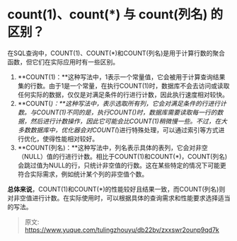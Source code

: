 # count(1)、count(*) 与 count(列名) 的区别？

在SQL查询中，COUNT(1)、COUNT(*)和COUNT(列名)是用于计算行数的聚合函数，但它们在实际应用时有一些区别。

1. **COUNT(1)：**这种写法中，1表示一个常量值，它会被用于计算查询结果集的行数。由于1是一个常量，在执行COUNT(1)时，数据库不会去访问或读取任何实际的数据，仅仅是对满足条件的行进行计数，因此执行速度相对较快。
2. **COUNT(*)：**这种写法中，*表示选取所有列，它会对满足条件的行进行计数。与COUNT(1)不同的是，执行COUNT(*)时，数据库需要读取每一行的数据，然后进行计数操作，因此它可能会比COUNT(1)稍微慢一些。不过，在大多数数据库中，优化器会对COUNT(*)进行特殊处理，可以通过索引等方式进行优化，使得性能相对较好。
3. **COUNT(列名)：**这种写法中，列名表示具体的表列，它会对非空（NULL）值的行进行计数。相比于COUNT(1)和COUNT(*)，COUNT(列名)会跳过值为NULL的行，只统计非空值的行数。这在某些特定的情况下可能更符合实际需求，例如统计某个列的非空值个数。

**总体来说**，COUNT(1)和COUNT(*)的性能较好且结果一致，而COUNT(列名)则对非空值进行计数。在实际使用时，可以根据具体的查询需求和性能要求选择适当的写法。


> 原文: <https://www.yuque.com/tulingzhouyu/db22bv/zxxswr2ounp9qd7k>